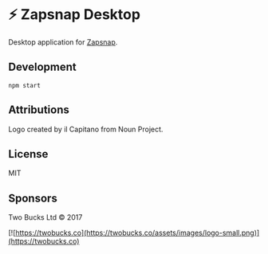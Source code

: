 # :zap: Zapsnap Desktop

Desktop application for [Zapsnap](http://seedshot.io).

## Development

```
npm start
```

## Attributions

Logo created by il Capitano from Noun Project.

## License

MIT

## Sponsors

Two Bucks Ltd © 2017

[![https://twobucks.co](https://twobucks.co/assets/images/logo-small.png)](https://twobucks.co)
